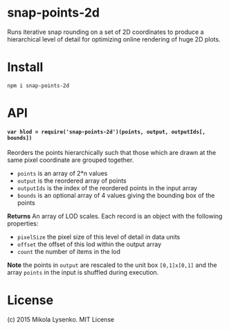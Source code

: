 snap-points-2d
==============
Runs iterative snap rounding on a set of 2D coordinates to produce a hierarchical level of detail for optimizing online rendering of huge 2D plots.

# Install

```
npm i snap-points-2d
```

# API

#### `var hlod = require('snap-points-2d')(points, output, outputIds[, bounds])`
Reorders the points hierarchically such that those which are drawn at the same pixel coordinate are grouped together.

* `points` is an array of 2*n values
* `output` is the reordered array of points
* `outputIds` is the index of the reordered points in the input array
* `bounds` is an optional array of 4 values giving the bounding box of the points

**Returns** An array of LOD scales.  Each record is an object with the following properties:

* `pixelSize` the pixel size of this level of detail in data units
* `offset` the offset of this lod within the output array
* `count` the number of items in the lod

**Note** the points in `output` are rescaled to the unit box `[0,1]x[0,1]` and the array `points` in the input is shuffled during execution.

# License
(c) 2015 Mikola Lysenko. MIT License
